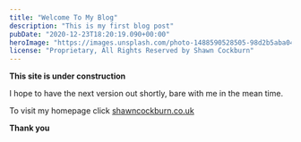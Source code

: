 ```yaml
---
title: "Welcome To My Blog"
description: "This is my first blog post"
pubDate: "2020-12-23T18:20:19.090+00:00"
heroImage: "https://images.unsplash.com/photo-1488590528505-98d2b5aba04b?ixid=MXwx"
license: "Proprietary, All Rights Reserved by Shawn Cockburn"
---
```


**This site is under construction**

I hope to have the next version out shortly, bare with me in the mean time.

To visit my homepage click <a href='https://shawncockburn.co.uk'>shawncockburn.co.uk</a>

**Thank you**
